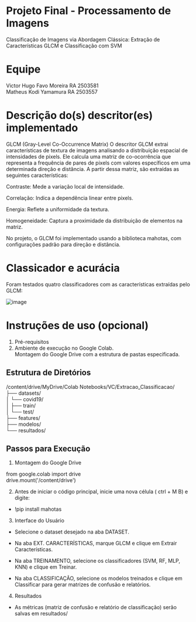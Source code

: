 
# Projeto Final - Processamento de Imagens
Classificação de Imagens via Abordagem Clássica: Extração de Características GLCM e Classificação com SVM

# Equipe

Victor Hugo Favo Moreira RA 2503581 \
Matheus Kodi Yamamura RA 2503557

# Descrição do(s) descritor(es) implementado
GLCM (Gray-Level Co-Occurrence Matrix)
O descritor GLCM extrai características de textura de imagens analisando a distribuição espacial de intensidades de pixels. Ele calcula uma matriz de co-ocorrência que representa a frequência de pares de pixels com valores específicos em uma determinada direção e distância. A partir dessa matriz, são extraídas as seguintes características:

Contraste: Mede a variação local de intensidade.

Correlação: Indica a dependência linear entre pixels.

Energia: Reflete a uniformidade da textura.

Homogeneidade: Captura a proximidade da distribuição de elementos na matriz.

No projeto, o GLCM foi implementado usando a biblioteca mahotas, com configurações padrão para direção e distância.


# Classicador e acurácia
Foram testados quatro classificadores com as características extraídas pelo GLCM:

![image](https://github.com/user-attachments/assets/4e4dc805-4646-41e0-95d5-41c57b9b71f8)


# Instruções de uso (opcional)
1. Pré-requisitos
2. Ambiente de execução no Google Colab. 
\
Montagem do Google Drive com a estrutura de pastas especificada. 
## Estrutura de Diretórios
/content/drive/MyDrive/Colab Notebooks/VC/Extracao_Classificacao/  
├── datasets/  
│   └── covid19/  
│       ├── train/  
│       └── test/  
├── features/  
├── modelos/  
└── resultados/  

## Passos para Execução

1. Montagem do Google Drive

from google.colab import drive  
drive.mount('/content/drive')  

2. Antes de iniciar o código principal, inicie uma nova célula ( ctrl + M B) e digite:
- !pip install mahotas

3. Interface do Usuário
- Selecione o dataset desejado na aba DATASET.

- Na aba EXT. CARACTERÍSTICAS, marque GLCM e clique em Extrair Características.

- Na aba TREINAMENTO, selecione os classificadores (SVM, RF, MLP, KNN) e clique em Treinar.

- Na aba CLASSIFICAÇÃO, selecione os modelos treinados e clique em Classificar para gerar matrizes de confusão e relatórios.

4. Resultados
- As métricas (matriz de confusão e relatório de classificação) serão salvas em resultados/
